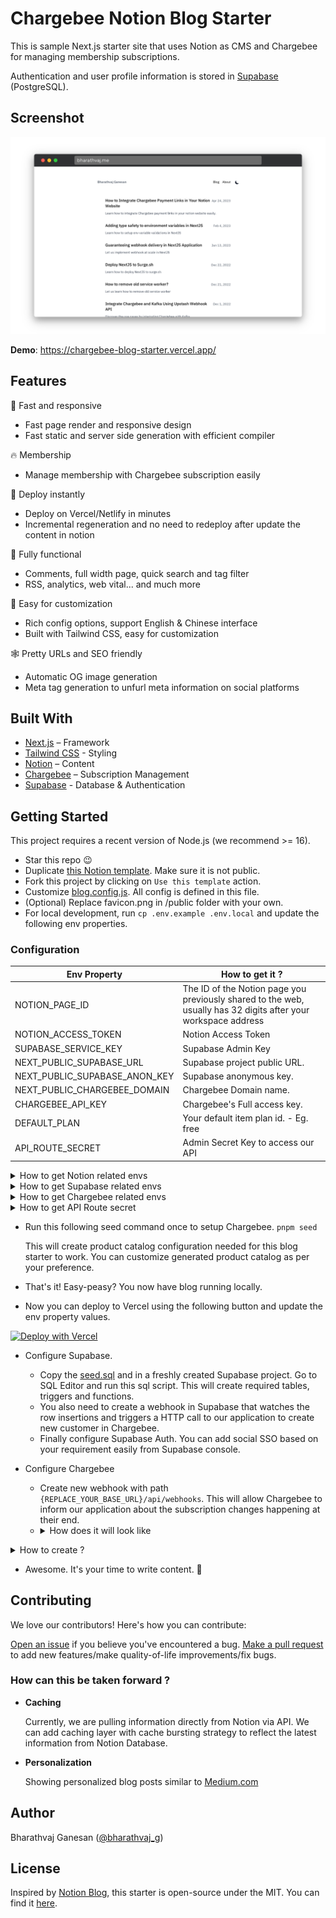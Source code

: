 # Chargebee Notion Blog Starter

This is sample Next.js starter site that uses Notion as CMS and Chargebee for managing membership subscriptions.

Authentication and user profile information is stored in [Supabase](https://supabase.com/) (PostgreSQL).

## Screenshot

<img src="https://github.com/chargebee/blog-starter/blob/main/meta/bharathvaj.png?raw=true">

**Demo**: https://chargebee-blog-starter.vercel.app/

## Features

🚀 Fast and responsive

- Fast page render and responsive design
- Fast static and server side generation with efficient compiler

🔥 Membership

- Manage membership with Chargebee subscription easily

🤖 Deploy instantly

- Deploy on Vercel/Netlify in minutes
- Incremental regeneration and no need to redeploy after update the content in notion

🚙 Fully functional

- Comments, full width page, quick search and tag filter
- RSS, analytics, web vital... and much more

🎨 Easy for customization

- Rich config options, support English & Chinese interface
- Built with Tailwind CSS, easy for customization

🕸 Pretty URLs and SEO friendly

- Automatic OG image generation
- Meta tag generation to unfurl meta information on social platforms

## Built With

- [Next.js](https://nextjs.org/) – Framework
- [Tailwind CSS](https://tailwindcss.com/) - Styling
- [Notion](https://www.notion.so/) – Content
- [Chargebee](https://www.chargebee.com/) – Subscription Management
- [Supabase](https://supabase.com/) - Database & Authentication

## Getting Started

This project requires a recent version of Node.js (we recommend >= 16).

- Star this repo 😉
- Duplicate [this Notion template](https://bharathvaj-ganesan.notion.site/d51a395709e74a9eaae9f2cd3895f98c?v=1d2ea9e6652e4d508439ed5a9a73e08d). Make sure it is not public.
- Fork this project by clicking on `Use this template` action.
- Customize [blog.config.js](https://github.com/chargebee/blog-starter/blob/main/blog.config.js). All config is defined in this file.
- (Optional) Replace favicon.png in /public folder with your own.
- For local development, run `cp .env.example .env.local` and update the following env properties.

### Configuration

| **Env Property**              | **How to get it ?**                                                                                            |
| ----------------------------- | -------------------------------------------------------------------------------------------------------------- |
| NOTION_PAGE_ID                | The ID of the Notion page you previously shared to the web, usually has 32 digits after your workspace address |
| NOTION_ACCESS_TOKEN           | Notion Access Token                                                                                            |
| SUPABASE_SERVICE_KEY          | Supabase Admin Key                                                                                             |
| NEXT_PUBLIC_SUPABASE_URL      | Supabase project public URL.                                                                                   |
| NEXT_PUBLIC_SUPABASE_ANON_KEY | Supabase anonymous key.                                                                                        |
| NEXT_PUBLIC_CHARGEBEE_DOMAIN  | Chargebee Domain name.                                                                                         |
| CHARGEBEE_API_KEY             | Chargebee's Full access key.                                                                                   |
| DEFAULT_PLAN                  | Your default item plan id. - Eg. free                                                                          |
| API_ROUTE_SECRET              | Admin Secret Key to access our API                                                                             |

<details><summary>How to get Notion related envs</summary>
<img src="https://github.com/chargebee/blog-starter/blob/main/meta/Notion-page-id.png?raw=true">
<img src="https://github.com/chargebee/blog-starter/blob/main/meta/Notion-token.png?raw=true">
</details>

<details><summary>How to get Supabase related envs</summary>
<img src="https://github.com/chargebee/blog-starter/blob/main/meta/Supabase.png?raw=true">
</details>

<details><summary>How to get Chargebee related envs</summary>
<img src="https://github.com/chargebee/blog-starter/blob/main/meta/Chargebee.png?raw=true">
</details>

<details><summary>How to get API Route secret</summary>
Run this terminal command and use the value.

`openssl rand -base64 32`

</details>

- Run this following seed command once to setup Chargebee.
  `pnpm seed`

  This will create product catalog configuration needed for this blog starter to work. You can customize generated product catalog as per your preference.

- That's it! Easy-peasy? You now have blog running locally.
- Now you can deploy to Vercel using the following button and update the env property values.

[![Deploy with Vercel](https://vercel.com/button)](https://vercel.com/new/git/external?repository-url=https://github.com/chargebee/blog-starter/tree/main&project-name=chargebee-notion-blog&repository-name=chargebee-notion-blog)

- Configure Supabase.

  - Copy the [seed.sql](https://github.com/chargebee/blog-starter/blob/main/supabase/seed.sql) and in a freshly created Supabase project. Go to SQL Editor and run this sql script. This will create required tables, triggers and functions.
  - You also need to create a webhook in Supabase that watches the row insertions and triggers a HTTP call to our application to create new customer in Chargebee.
  - Finally configure Supabase Auth. You can add social SSO based on your requirement easily from Supabase console.

- Configure Chargebee
  - Create new webhook with path `{REPLACE_YOUR_BASE_URL}/api/webhooks`. This will allow Chargebee to inform our application about the subscription changes happening at their end.
  - <details><summary>How does it will look like</summary>
    <img src="https://github.com/chargebee/blog-starter/blob/main/meta/Chargebee-webhook.png?raw=true">
    </details>

<details><summary>How to create ?</summary>
1. Webhook Name: create_chargebee_customer
2. Conditions: Table - profiles; Event - insert 
3. Type of Webhook - HTTP POST
4. Headers 
  - Content-type: application/json
  - x-api-secret: {{REPLACE_WITH_API_ROUTE_SECRET}}
5. Create
</details>

- Awesome. It's your time to write content. 🎉

## Contributing

We love our contributors! Here's how you can contribute:

[Open an issue](https://github.com/chargebee/blog-starter/issues/new) if you believe you've encountered a bug.
[Make a pull request](https://github.com/chargebee/blog-starter/pulls) to add new features/make quality-of-life improvements/fix bugs.

### How can this be taken forward ?

- **Caching**

  Currently, we are pulling information directly from Notion via API. We can add caching layer with cache bursting strategy to reflect the latest information from Notion Database.
  
- **Personalization**

  Showing personalized blog posts similar to [Medium.com](https://medium.com/)

## Author

Bharathvaj Ganesan ([@bharathvaj_g](https://twitter.com/bharathvaj_g))

## License

Inspired by [Notion Blog](https://github.com/chargebee/blog-starter), this starter is open-source under the MIT. You can find it [here](https://github.com/chargebee/blog-starter/blob/main/LICENSE).
